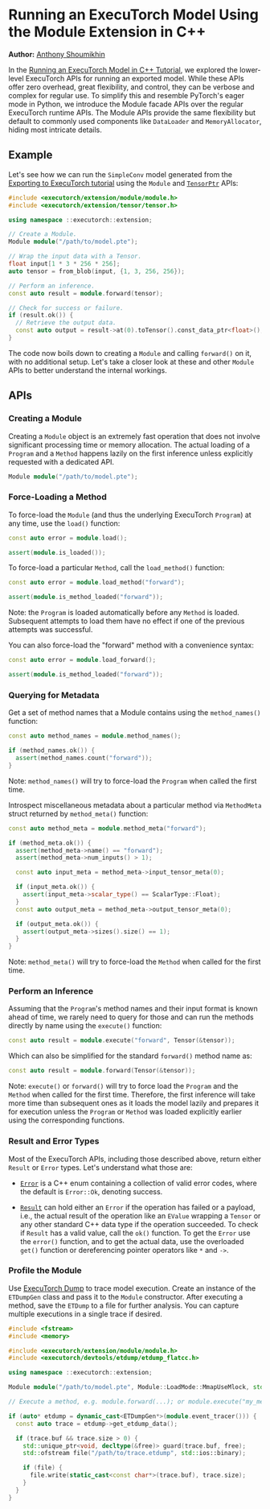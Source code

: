 # Running an ExecuTorch Model Using the Module Extension in C++

**Author:** [Anthony Shoumikhin](https://github.com/shoumikhin)

In the [Running an ExecuTorch Model in C++ Tutorial](running-a-model-cpp-tutorial.md), we explored the lower-level ExecuTorch APIs for running an exported model. While these APIs offer zero overhead, great flexibility, and control, they can be verbose and complex for regular use. To simplify this and resemble PyTorch's eager mode in Python, we introduce the Module facade APIs over the regular ExecuTorch runtime APIs. The Module APIs provide the same flexibility but default to commonly used components like `DataLoader` and `MemoryAllocator`, hiding most intricate details.

## Example

Let's see how we can run the `SimpleConv` model generated from the [Exporting to ExecuTorch tutorial](./tutorials/export-to-executorch-tutorial) using the `Module` and [`TensorPtr`](extension-tensor.md) APIs:

```cpp
#include <executorch/extension/module/module.h>
#include <executorch/extension/tensor/tensor.h>

using namespace ::executorch::extension;

// Create a Module.
Module module("/path/to/model.pte");

// Wrap the input data with a Tensor.
float input[1 * 3 * 256 * 256];
auto tensor = from_blob(input, {1, 3, 256, 256});

// Perform an inference.
const auto result = module.forward(tensor);

// Check for success or failure.
if (result.ok()) {
  // Retrieve the output data.
  const auto output = result->at(0).toTensor().const_data_ptr<float>();
}
```

The code now boils down to creating a `Module` and calling `forward()` on it, with no additional setup. Let's take a closer look at these and other `Module` APIs to better understand the internal workings.

## APIs

### Creating a Module

Creating a `Module` object is an extremely fast operation that does not involve significant processing time or memory allocation. The actual loading of a `Program` and a `Method` happens lazily on the first inference unless explicitly requested with a dedicated API.

```cpp
Module module("/path/to/model.pte");
```

### Force-Loading a Method

To force-load the `Module` (and thus the underlying ExecuTorch `Program`) at any time, use the `load()` function:

```cpp
const auto error = module.load();

assert(module.is_loaded());
```

To force-load a particular `Method`, call the `load_method()` function:

```cpp
const auto error = module.load_method("forward");

assert(module.is_method_loaded("forward"));
```
Note: the `Program` is loaded automatically before any `Method` is loaded. Subsequent attempts to load them have no effect if one of the previous attempts was successful.

You can also force-load the "forward" method with a convenience syntax:

```cpp
const auto error = module.load_forward();

assert(module.is_method_loaded("forward"));
```

### Querying for Metadata

Get a set of method names that a Module contains using the `method_names()` function:

```cpp
const auto method_names = module.method_names();

if (method_names.ok()) {
  assert(method_names.count("forward"));
}
```

Note: `method_names()` will try to force-load the `Program` when called the first time.

Introspect miscellaneous metadata about a particular method via `MethodMeta` struct returned by `method_meta()` function:

```cpp
const auto method_meta = module.method_meta("forward");

if (method_meta.ok()) {
  assert(method_meta->name() == "forward");
  assert(method_meta->num_inputs() > 1);

  const auto input_meta = method_meta->input_tensor_meta(0);

  if (input_meta.ok()) {
    assert(input_meta->scalar_type() == ScalarType::Float);
  }
  const auto output_meta = method_meta->output_tensor_meta(0);

  if (output_meta.ok()) {
    assert(output_meta->sizes().size() == 1);
  }
}
```

Note: `method_meta()` will try to force-load the `Method` when called for the first time.

### Perform an Inference

Assuming that the `Program`'s method names and their input format is known ahead of time, we rarely need to query for those and can run the methods directly by name using the `execute()` function:

```cpp
const auto result = module.execute("forward", Tensor(&tensor));
```

Which can also be simplified for the standard `forward()` method name as:

```cpp
const auto result = module.forward(Tensor(&tensor));
```

Note: `execute()` or `forward()` will try to force load the `Program` and the `Method` when called for the first time. Therefore, the first inference will take more time than subsequent ones as it loads the model lazily and prepares it for execution unless the `Program` or `Method` was loaded explicitly earlier using the corresponding functions.

### Result and Error Types

Most of the ExecuTorch APIs, including those described above, return either `Result` or `Error` types. Let's understand what those are:

* [`Error`](https://github.com/pytorch/executorch/blob/main/runtime/core/error.h) is a C++ enum containing a collection of valid error codes, where the default is `Error::Ok`, denoting success.

* [`Result`](https://github.com/pytorch/executorch/blob/main/runtime/core/result.h) can hold either an `Error` if the operation has failed or a payload, i.e., the actual result of the operation like an `EValue` wrapping a `Tensor` or any other standard C++ data type if the operation succeeded. To check if `Result` has a valid value, call the `ok()` function. To get the `Error` use the `error()` function, and to get the actual data, use the overloaded `get()` function or dereferencing pointer operators like `*` and `->`.

### Profile the Module

Use [ExecuTorch Dump](etdump.md) to trace model execution. Create an instance of the `ETDumpGen` class and pass it to the `Module` constructor. After executing a method, save the `ETDump` to a file for further analysis. You can capture multiple executions in a single trace if desired.

```cpp
#include <fstream>
#include <memory>

#include <executorch/extension/module/module.h>
#include <executorch/devtools/etdump/etdump_flatcc.h>

using namespace ::executorch::extension;

Module module("/path/to/model.pte", Module::LoadMode::MmapUseMlock, std::make_unique<ETDumpGen>());

// Execute a method, e.g. module.forward(...); or module.execute("my_method", ...);

if (auto* etdump = dynamic_cast<ETDumpGen*>(module.event_tracer())) {
  const auto trace = etdump->get_etdump_data();

  if (trace.buf && trace.size > 0) {
    std::unique_ptr<void, decltype(&free)> guard(trace.buf, free);
    std::ofstream file("/path/to/trace.etdump", std::ios::binary);

    if (file) {
      file.write(static_cast<const char*>(trace.buf), trace.size);
    }
  }
}
```
